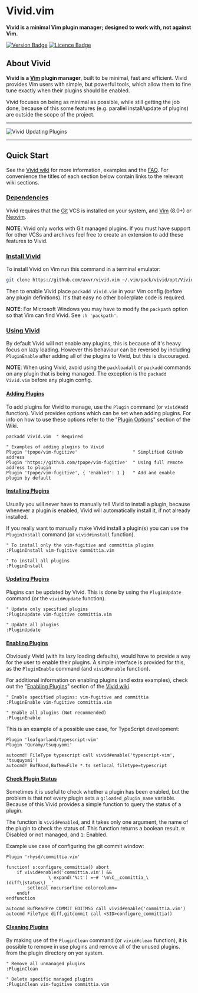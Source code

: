 # Vivid.vim

**Vivid is a minimal Vim plugin manager; designed to work with, not against
Vim.**

<!-- Badges made using https://shields.io/ -->
[![Version Badge](https://img.shields.io/badge/Version-v1.0.0-brightgreen.svg)](https://github.com/axvr/vivid.vim/releases)
[![Licence Badge](https://img.shields.io/badge/Licence-MIT-blue.svg)](https://github.com/axvr/vivid.vim/blob/master/LICENCE)


## About Vivid

**Vivid is a [Vim] plugin manager**, built to be minimal, fast and efficient.
Vivid provides Vim users with simple, but powerful tools, which allow them to
fine tune exactly when their plugins should be enabled.

Vivid focuses on being as minimal as possible, while still getting the job
done, because of this some features (e.g. parallel install/update of plugins)
are outside the scope of the project.

---

![Vivid Updating Plugins](https://github.com/axvr/codedump/raw/master/project-assets/Vivid.vim/vivid-update.png)

---


## Quick Start

See the [Vivid wiki] for more information, examples and the
[FAQ](https://github.com/axvr/vivid.vim/wiki/FAQ). For convenience the titles of
each section below contain links to the relevant wiki sections.

### [Dependencies](https://github.com/axvr/vivid.vim/wiki/Installing-Vivid#required-dependencies)

Vivid requires that the [Git](https://git-scm.com) VCS is installed on your
system, and [Vim] \(8.0+\) or [Neovim](https://neovim.io).

**NOTE**: Vivid only works with Git managed plugins. If you must have support
for other VCSs and archives feel free to create an extension to add these
features to Vivid.


### [Install Vivid](https://github.com/axvr/vivid.vim/wiki/Installing-Vivid#how-to-install-vivid)

To install Vivid on Vim run this command in a terminal emulator:

```sh
git clone https://github.com/axvr/vivid.vim ~/.vim/pack/vivid/opt/Vivid.vim
```

Then to enable Vivid place `packadd Vivid.vim` in your Vim config (before any
plugin definitions). It's that easy no other boilerplate code is required.

**NOTE**: For Microsoft Windows you may have to modify the `packpath` option so
that Vim can find Vivid. See `:h 'packpath'`.


### [Using Vivid](https://github.com/axvr/vivid.vim/wiki/Managing-Plugins)

By default Vivid will not enable any plugins, this is because of it's heavy
focus on lazy loading. However this behaviour can be reversed by including
`PluginEnable` after adding all of the plugins to Vivid, but this is
discouraged.

**NOTE**: When using Vivid, avoid using the `packloadall` or `packadd` commands
on any plugin that is being managed. The exception is the `packadd Vivid.vim`
before any plugin config.


#### [Adding Plugins](https://github.com/axvr/vivid.vim/wiki/Managing-Plugins#adding-plugins)

To add plugins for Vivid to manage, use the `Plugin` command (or `vivid#add`
function). Vivid provides options which can be set when adding plugins. For info
on how to use these options refer to the "[Plugin
Options](https://github.com/axvr/vivid.vim/wiki/Managing-Plugins#plugin-options)"
section of the Wiki.

```vim
packadd Vivid.vim  " Required

" Examples of adding plugins to Vivid
Plugin 'tpope/vim-fugitive'                     " Simplified GitHub address
Plugin 'https://github.com/tpope/vim-fugitive'  " Using full remote address to plugin
Plugin 'tpope/vim-fugitive', { 'enabled': 1 }   " Add and enable plugin by default
```


#### [Installing Plugins](https://github.com/axvr/vivid.vim/wiki/Managing-Plugins#installing-plugins)

Usually you will never have to manually tell Vivid to install a plugin, because
whenever a plugin is enabled, Vivid will automatically install it, if not
already installed.

If you really want to manually make Vivid install a plugin(s) you can use the
`PluginInstall` command (or `vivid#install` function).

```vim
" To install only the vim-fugitive and committia plugins
:PluginInstall vim-fugitive committia.vim

" To install all plugins
:PluginInstall
```


#### [Updating Plugins](https://github.com/axvr/vivid.vim/wiki/Managing-Plugins#updating-plugins)

Plugins can be updated by Vivid. This is done by using the `PluginUpdate`
command (or the `vivid#update` function).

```vim
" Update only specified plugins
:PluginUpdate vim-fugitive committia.vim

" Update all plugins
:PluginUpdate
```


#### [Enabling Plugins]

Obviously Vivid (with its lazy loading defaults), would have to provide a way
for the user to enable their plugins. A simple interface is provided for this,
as the `PluginEnable` command (and `vivid#enable` function).

For additional information on enabling plugins (and extra examples), check out
the "[Enabling Plugins]" section of the [Vivid wiki].

```vim
" Enable specified plugins: vim-fugitive and committia
:PluginEnable vim-fugitive committia.vim

" Enable all plugins (Not recommended)
:PluginEnable
```

This is an example of a possible use case, for TypeScript development:

```vim
Plugin 'leafgarland/typescript-vim'
Plugin 'Quramy/tsuquyomi'

autocmd! FileType typescript call vivid#enable('typescript-vim', 'tsuquyomi')
autocmd! BufRead,BufNewFile *.ts setlocal filetype=typescript
```


#### [Check Plugin Status](https://github.com/axvr/vivid.vim/wiki/Managing-Plugins#check-plugin-status)

Sometimes it is useful to check whether a plugin has been enabled, but the
problem is that not every plugin sets a `g:loaded_plugin_name` variable. Because
of this Vivid provides a simple function to query the status of a plugin.

The function is `vivid#enabled`, and it takes only one argument, the name of the
plugin to check the status of. This function returns a boolean result. `0`:
Disabled or not managed, and `1`: Enabled.

Example use case of configuring the git commit window:

```vim
Plugin 'rhysd/committia.vim'

function! s:configure_committia() abort
    if vivid#enabled('committia.vim') &&
                \ expand('%:t') =~# '\m\C__committia_\(diff\|status\)__'
        setlocal nocursorline colorcolumn=
    endif
endfunction

autocmd BufReadPre COMMIT_EDITMSG call vivid#enable('committia.vim')
autocmd FileType diff,gitcommit call <SID>configure_committia()
```


#### [Cleaning Plugins](https://github.com/axvr/vivid.vim/wiki/Managing-Plugins#cleaning-plugins)

By making use of the `PluginClean` command (or `vivid#clean` function), it is
possible to remove in use plugins and remove all of the unused plugins. from the
plugin directory on yor system.

```vim
" Remove all unmanaged plugins
:PluginClean

" Delete specific managed plugins
:PluginClean vim-fugitive committia.vim
```


<!-- Links -->

[Vim]:https://www.vim.org
[Vivid wiki]:https://github.com/axvr/vivid.vim/wiki
[Enabling Plugins]:https://github.com/axvr/vivid.vim/wiki/Managing-Plugins#enabling-plugins
